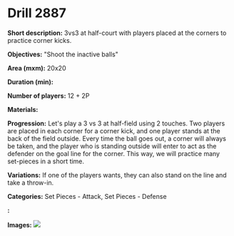 # Drill 2887

**Short description:**
3vs3 at half-court with players placed at the corners to practice corner kicks.

**Objectives:**
"Shoot the inactive balls"

**Area (mxm):**
20x20

**Duration (min):**


**Number of players:**
12 + 2P

**Materials:**


**Progression:**
Let's play a 3 vs 3 at half-field using 2 touches. Two players are placed in each corner for a corner kick, and one player stands at the back of the field outside. Every time the ball goes out, a corner will always be taken, and the player who is standing outside will enter to act as the defender on the goal line for the corner. This way, we will practice many set-pieces in a short time.

**Variations:**
If one of the players wants, they can also stand on the line and take a throw-in.

**Categories:**
Set Pieces - Attack, Set Pieces - Defense

**:**


**Images:**
![](https://www.coachingfutsal.com/\images\0eaf206f-b927-4dbe-a2db-eea130d97391_palleinattive.JPG)

